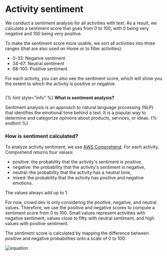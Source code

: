 # Activity sentiment

We conduct a sentiment analysis for all activities with text. As a result, we calculate a sentiment score that goes from 0 to 100, with 0 being very negative and 100 being very positive.

To make the sentiment score more usable, we sort all activities into three ranges (that are also used on Home or to filter activities):

* 0-33: Negative sentiment
* 34-67: Neutral sentiment
* 68-100: Positive sentiment

For each activity, you can also see the sentiment score, which will show you the extent to which the activity is positive or negative.&#x20;

<figure><img src="https://files.readme.io/0664e55-Screenshot_2022-10-24_at_09.49.29.png" alt=""><figcaption></figcaption></figure>

{% hint style="info" %}
**What is sentiment analysis?**

Sentiment analysis is an approach to natural language processing (NLP) that identifies the emotional tone behind a text. It is a popular way to determine and categorize opinions about products, services, or ideas.
{% endhint %}

### How is sentiment calculated?

To analyze activity sentiment, we use [AWS Comprehend](https://aws.amazon.com/comprehend/). For each activity, Comprehend returns four values:

* positive: the probability that the activity's sentiment is positive,
* negative: the probability that the activity's sentiment is negative,
* neutral: the probability that the activity has a neutral tone,
* mixed: the probability that the activity has positive and negative emotions.

The values always add up to 1.

For now, crowd.dev is only considering the positive, negative, and neutral values. Therefore, we use the positive and negative scores to compute a sentiment score from 0 to 100. Small values represent activities with negative sentiment, values close to fifty with neutral sentiment, and high values with positive sentiment.

The sentiment score is calculated by mapping the difference between positive and negative probabilities onto a scale of 0 to 100:

![equation](https://latex.codecogs.com/svg.image?50\&space;%5Ccdot\(%5Cmathrm%7Bpositive%7D\&space;-\&space;%5Cmathrm%7Bnegative%7D\)\&space;+\&space;50)
